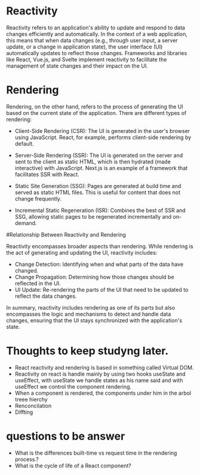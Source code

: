 # Reactivity

Reactivity refers to an application's ability to update and respond to data changes efficiently and automatically. In the context of a web application, this means that when data changes (e.g., through user input, a server update, or a change in application state), the user interface (UI) automatically updates to reflect those changes. Frameworks and libraries like React, Vue.js, and Svelte implement reactivity to facilitate the management of state changes and their impact on the UI.

# Rendering

Rendering, on the other hand, refers to the process of generating the UI based on the current state of the application. There are different types of rendering:

- Client-Side Rendering (CSR): The UI is generated in the user's browser using JavaScript. React, for example, performs client-side rendering by default.

- Server-Side Rendering (SSR): The UI is generated on the server and sent to the client as static HTML, which is then hydrated (made interactive) with JavaScript. Next.js is an example of a framework that facilitates SSR with React.

- Static Site Generation (SSG): Pages are generated at build time and served as static HTML files. This is useful for content that does not change frequently.

- Incremental Static Regeneration (ISR): Combines the best of SSR and SSG, allowing static pages to be regenerated incrementally and on-demand.

#Relationship Between Reactivity and Rendering

Reactivity encompasses broader aspects than rendering. While rendering is the act of generating and updating the UI, reactivity includes:

- Change Detection: Identifying when and what parts of the data have changed.
- Change Propagation: Determining how those changes should be reflected in the UI.
- UI Update: Re-rendering the parts of the UI that need to be updated to reflect the data changes.

In summary, reactivity includes rendering as one of its parts but also encompasses the logic and mechanisms to detect and handle data changes, ensuring that the UI stays synchronized with the application's state.

# Thoughts to keep studyng later.

- React reactivity and rendering is based in something called Virtual DOM.
- Reactivity on react is handle mainly by using two hooks useState and useEffect,
  with useState we handle states as his name said and with useEffect we control the component rendering.
- When a component is rendered, the components under him in the arbol treee hierchy
- Renconcilation
- Diffting

# questions to be answer

- What is the differences built-time vs request time in the rendering process.?
- What is the cycle of life of a React component?

